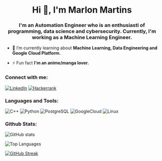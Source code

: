 <h1 align="center">Hi 👋, I'm Marlon Martins</h1>
<h3 align="center">I'm an Automation Engineer who is an enthusiasti of programming, data science and cybersecurity. Currently, I'm working as a Machine Learning Engineer.</h3>

- 🌱 I’m currently learning about **Machine Learning, Data Engineering and Google Cloud Platform.**

- ⚡ Fun fact **I'm an anime/manga lover.**

<h3 align="left">Connect with me:</h3>

[![LinkedIn](https://img.shields.io/badge/LinkedIn-0077B5?style=for-the-badge&logo=linkedin&logoColor=white)](https://www.linkedin.com/in/marlonmartins-aut/)
[![Hackerrank](https://img.shields.io/badge/-Hackerrank-2EC866?style=for-the-badge&logo=HackerRank&logoColor=white)](https://hackerrank.com/profile/marlonsnk)

<h3 align="left">Languages and Tools:</h3>

![C++](https://img.shields.io/badge/C%2B%2B-00599C?style=for-the-badge&logo=c%2B%2B&logoColor=white)
![Python](https://img.shields.io/badge/python-3670A0?style=for-the-badge&logo=python&logoColor=ffdd54)
![PostgreSQL](https://img.shields.io/badge/PostgreSQL-000?style=for-the-badge&logo=postgresql)
![GoogleCloud](https://img.shields.io/badge/GoogleCloud-%234285F4.svg?style=for-the-badge&logo=google-cloud&logoColor=white)
![Linux](https://img.shields.io/badge/Linux-000?style=for-the-badge&logo=linux&logoColor=FCC624)


<h3 align="left">Github Stats:</h3>

![GitHub stats](https://github-readme-stats.vercel.app/api?username=marlonmartins&theme=monokai&show_icons=true&bg_color=000)

![Top Languages](https://github-readme-stats-git-masterrstaa-rickstaa.vercel.app/api/top-langs/?username=MarlonMartins&layout=compact&&theme=monokai&bg_color=000)

[![GitHub Streak](https://streak-stats.demolab.com/?user=SEUUSERNAME&theme=monokai&background=000&border=d6d6d6&dates=FFF)](https://git.io/streak-stats)

